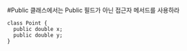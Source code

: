 #Public 클래스에서는 Public 필드가 아닌 접근자 메서드를 사용하라

~~~
class Point {
  public double x;
  public double y;
}
~~~
